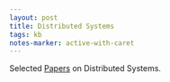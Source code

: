 ```yaml
---
layout: post
title: Distributed Systems
tags: kb
notes-marker: active-with-caret
---
```

Selected [Papers](http://muratbuffalo.blogspot.com/2021/02/foundational-distributed-systems-papers.html) on Distributed Systems.